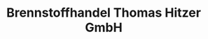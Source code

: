 ---
title: "Brennstoffhandel Thomas Hitzer GmbH"
url: /duingen/brennstoffhandel-thomas-hitzer-gmbh/
shop: Baustoffe
---